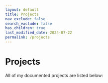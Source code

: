 ```yaml
---
layout: default
title: Projects
nav_exclude: false
search_exclude: false
has_children: true
last_modified_date: 2024-07-22
permalink: /projects
---
```

# Projects
All of my documented projects are listed below: